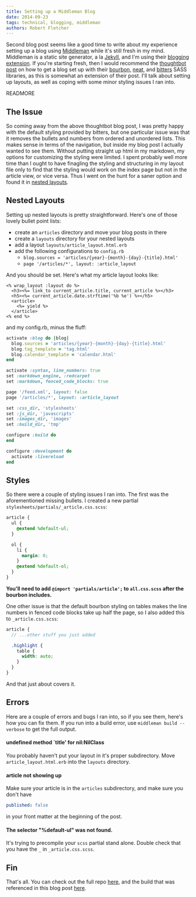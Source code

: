 ```yaml
---
title: Setting up a Middleman Blog
date: 2014-09-23
tags: technical, blogging, middleman
authors: Robert Fletcher
---
```


Second blog post seems like a good time to write about my experience setting up
a blog using [Middleman][middleman] while it's still fresh in my mind.
Middleman is a static site generator, a la [Jekyll][jekyll], and I'm using
their [blogging extension][middleman-blog]. If you're starting fresh, then I
would recommend the [thoughtbot post][thoughtbot] on how to get a blog set up
with their [bourbon][bourbon], [neat][neat], and [bitters][bitters] SASS
libraries, as this is somewhat an extension of their post. I'll talk about
setting up layouts, as well as coping with some minor styling issues I ran
into.

READMORE

## The Issue

So coming away from the above thoughtbot blog post, I was pretty happy with the default styling
provided by bitters, but one particular issue was that it removes the bullets and numbers
from ordered and unordered lists. This makes sense in terms of the navigation, but
inside my blog post I actually wanted to see them. Without putting straight up
html in my markdown, my options for customizing the styling were limited. I
spent probably well more time than I ought to have finagling the styling and
structuring in my layout file only to find that the styling would work on the
index page but not in the article view, or vice versa. Thus I went on the hunt
for a saner option and found it in [nested layouts][nested-layouts].

## Nested Layouts

Setting up nested layouts is pretty straightforward. Here's one of those lovely
bullet point lists:

- create an `articles` directory and move your blog posts in there
- create a `layouts` directory for your nested layouts
- add a layout `layouts/article_layout.html.erb`
- add the following configurations to `config.rb`
  - `blog.sources = 'articles/{year}-{month}-{day}-{title}.html'`
  - `page '/articles/*', layout: :article_layout`

And you should be set. Here's what my article layout looks like:

```erb
<% wrap_layout :layout do %>
  <h3><%= link_to current_article.title, current_article %></h3>
  <h5><%= current_article.date.strftime('%b %e') %></h5>
  <article>
    <%= yield %>
  </article>
<% end %>
```

and my config.rb, minus the fluff:

```rb
activate :blog do |blog|
  blog.sources = 'articles/{year}-{month}-{day}-{title}.html'
  blog.tag_template = 'tag.html'
  blog.calendar_template = 'calendar.html'
end

activate :syntax, line_numbers: true
set :markdown_engine, :redcarpet
set :markdown, fenced_code_blocks: true

page '/feed.xml', layout: false
page '/articles/*', layout: :article_layout

set :css_dir, 'stylesheets'
set :js_dir, 'javascripts'
set :images_dir, 'images'
set :build_dir, 'tmp'

configure :build do
end

configure :development do
  activate :livereload
end
```

## Styles

So there were a couple of styling issues I ran into. The first was the
aforementioned missing bullets. I created a new partial
`stylesheets/partials/_article.css.scss`:

```scss
article {
  ul {
    @extend %default-ul;
  }

  ol {
    li {
      margin: 0;
    }
    @extend %default-ol;
  }
}
```

**You'll need to add `@import 'partials/article';` to `all.css.scss` after the
bourbon includes.**

One other issue is that the default bourbon styling on tables makes the line
numbers in fenced code blocks take up half the page, so I also added this to
`_article.css.scss`:

```scss
article {
  // ...other stuff you just added

  .highlight {
    table {
      width: auto;
    }
  }
}
```

And that just about covers it.

## Errors

Here are a couple of errors and bugs I ran into, so if you see them, here's how
you can fix them. If you run into a build error, use `middleman build
--verbose` to get the full output.

#### undefined method `title' for nil:NilClass

You probably haven't put your layout in it's proper subdirectory. Move
`article_layout.html.erb` into the `layouts` directory.

#### article not showing up

Make sure your article is in the `articles` subdirectory, and make sure you
don't have

```yml
published: false
```

in your front matter at the beginning of the post.

#### The selector "%default-ul" was not found.

It's trying to precompile your `scss` partial stand alone. Double check that you
have the `_` in `_article.css.scss`.

## Fin

That's all. You can check out the full repo [here][blog-repo], and the build
that was referenced in this blog post [here][blog-tag].

[middleman]: http://middlemanapp.com/
[jekyll]: http://jekyllrb.com/
[middleman-blog]: http://middlemanapp.com/basics/blogging/
[thoughtbot]: http://robots.thoughtbot.com/middleman-bourbon-walkthrough
[bourbon]: http://bourbon.io/
[neat]: http://neat.bourbon.io/
[bitters]: http://bitters.bourbon.io/
[nested-layouts]: http://middlemanapp.com/basics/templates/#nested-layouts
[blog-repo]: https://github.com/mockdeep/boon-blog
[blog-tag]: https://github.com/mockdeep/boon-blog/tree/bourbon-blog
